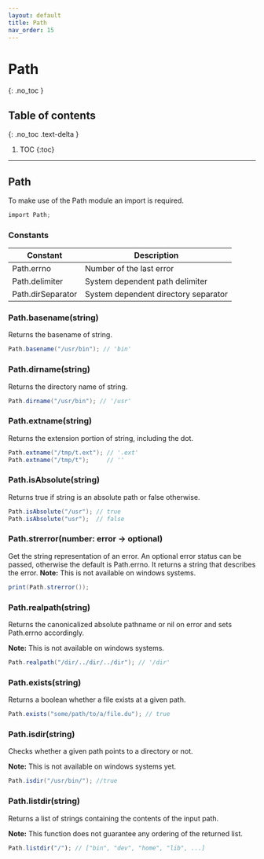 ```yaml
---
layout: default
title: Path
nav_order: 15
---
```


# Path
{: .no_toc }

## Table of contents
{: .no_toc .text-delta }

1. TOC
{:toc}

---

## Path

To make use of the Path module an import is required.

```cs
import Path;
```

### Constants

| Constant           | Description                          |
|--------------------|--------------------------------------|
| Path.errno         | Number of the last error             |
| Path.delimiter     | System dependent path delimiter      |
| Path.dirSeparator  | System dependent directory separator |

### Path.basename(string)

Returns the basename of string.

```cs
Path.basename("/usr/bin"); // 'bin'
```

### Path.dirname(string)

Returns the directory name of string.

```cs
Path.dirname("/usr/bin"); // '/usr'
```

### Path.extname(string)

Returns the extension portion of string, including the dot.

```cs
Path.extname("/tmp/t.ext"); // '.ext'
Path.extname("/tmp/t");     // ''
```

### Path.isAbsolute(string)

Returns true if string is an absolute path or false otherwise.

```cs
Path.isAbsolute("/usr"); // true
Path.isAbsolute("usr");  // false
```

### Path.strerror(number: error -> optional)
Get the string representation of an error.
An optional error status can be passed, otherwise the default is Path.errno.
It returns a string that describes the error.
**Note:** This is not available on windows systems.

```cs
print(Path.strerror());
```

### Path.realpath(string)

Returns the canonicalized absolute pathname or nil on error and sets Path.errno accordingly.

**Note:** This is not available on windows systems.

```cs
Path.realpath("/dir/../dir/../dir"); // '/dir'
```

### Path.exists(string)

Returns a boolean whether a file exists at a given path.

```cs
Path.exists("some/path/to/a/file.du"); // true
```

### Path.isdir(string)

Checks whether a given path points to a directory or not. 

**Note:** This is not available on windows systems yet.

```cs
Path.isdir("/usr/bin/"); //true
```

### Path.listdir(string)

Returns a list of strings containing the contents of the input path.

**Note:** This function does not guarantee any ordering of the returned list.

```js
Path.listdir("/"); // ["bin", "dev", "home", "lib", ...]
```
